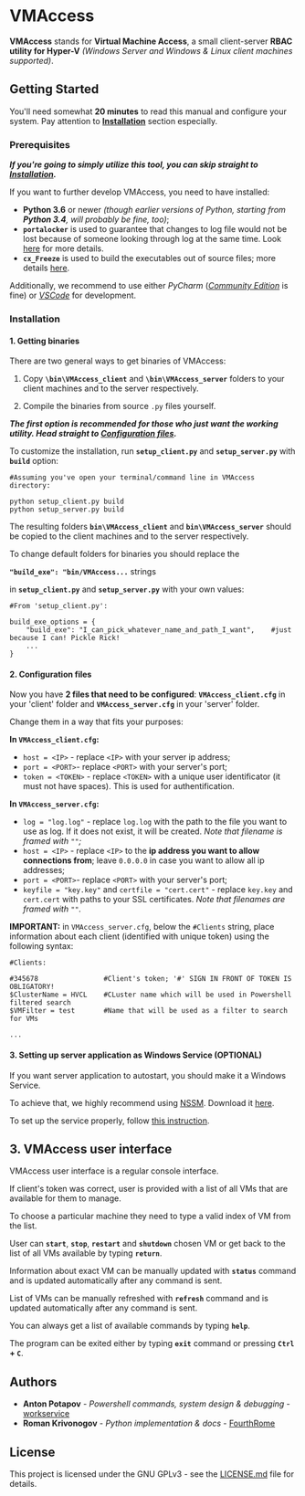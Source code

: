 # VMAccess

**VMAccess** stands for **Virtual Machine Access**, a small client-server **RBAC utility for Hyper-V** _(Windows Server and Windows & Linux client machines supported)_.


## Getting Started

You'll need somewhat **20 minutes** to read this manual and configure your system.
Pay attention to [**Installation**](#installation) section especially.


### Prerequisites

**_If you're going to simply utilize this tool, you can skip straight to [Installation](README.md/#installation)._**


If you want to further develop VMAccess, you need to have installed:

- **Python 3.6** or newer _(though earlier versions of Python, starting from **Python 3.4**, will probably be fine, too)_;
- **`portalocker`** is used to guarantee that changes to log file would not be lost because of someone looking through log at the same time. Look [here](https://pypi.python.org/pypi/portalocker) for more details.
- **`cx_Freeze`** is used to build the executables out of source files; more details [here](https://anthony-tuininga.github.io/cx_Freeze/).

Additionally, we recommend to use either _PyCharm_ ([_Community Edition_](https://www.jetbrains.com/pycharm/download/) is fine) or [_VSCode_](https://code.visualstudio.com/Download) for development.


### Installation

#### 1. Getting binaries

There are two general ways to get binaries of VMAccess:

1. Copy **`\bin\VMAccess_client`** and **`\bin\VMAccess_server`** folders to your client machines and to the server respectively.

2. Compile the binaries from source `.py` files yourself.

**_The first option is recommended for those who just want the working utility. Head straight to [Configuration files](#2-configuration-files)._**

To customize the installation, run **`setup_client.py`** and **`setup_server.py`** with **`build`** option:  
  
```
#Assuming you've open your terminal/command line in VMAccess directory:

python setup_client.py build
python setup_server.py build
```

The resulting folders **`bin\VMAccess_client`** and **`bin\VMAccess_server`** should be copied to the client machines and to the server respectively.  

To change default folders for binaries you should replace the  

**`"build_exe": "bin/VMAccess...`**  strings

in **`setup_client.py`** and **`setup_server.py`** with your own values:  

```
#From 'setup_client.py':

build_exe_options = {
    "build_exe": "I_can_pick_whatever_name_and_path_I_want",    #just because I can! Pickle Rick!
    ...
}
``` 

#### 2. Configuration files

Now you have **2 files that need to be configured**: **`VMAccess_client.cfg`** in your 'client' folder and **`VMAccess_server.cfg`** in your 'server' folder.

Change them in a way that fits your purposes:

**In `VMAccess_client.cfg`:**
  - `host = <IP>` - replace `<IP>` with your server ip address;
  - `port = <PORT>`- replace `<PORT>` with your server's port;
  - `token = <TOKEN>` - replace `<TOKEN>` with a unique user identificator (it must not have spaces). This is used for authentification.


**In `VMAccess_server.cfg`:**
  - `log = "log.log"` - replace `log.log` with the path to the file you want to use as log. If it does not exist, it will be created. _Note that filename is framed with `""`;_
  - `host = <IP>` - replace `<IP>` to the **ip address you want to allow connections from**; leave `0.0.0.0` in case you want to allow all ip addresses;
  - `port = <PORT>`- replace `<PORT>` with your server's port;
  - `keyfile = "key.key"` and `certfile = "cert.cert"` - replace `key.key` and `cert.cert` with paths to your SSL certificates. _Note that filenames are framed with `""`._


**IMPORTANT:** in `VMAccess_server.cfg`, below the `#Clients` string, place information about each client (identified with unique token) using the following syntax:

```
#Clients:

#345678                #Client's token; '#' SIGN IN FRONT OF TOKEN IS OBLIGATORY!
$ClusterName = HVCL    #CLuster name which will be used in Powershell filtered search
$VMFilter = test       #Name that will be used as a filter to search for VMs

...

```


#### 3. Setting up server application as Windows Service (OPTIONAL)

If you want server application to autostart, you should make it a Windows Service.

To achieve that, we highly recommend using [NSSM](https://nssm.cc/). Download it [here](https://nssm.cc/download).

To set up the service properly, follow [this instruction](https://nssm.cc/usage).


## 3. VMAccess user interface

VMAccess user interface is a regular console interface. 

If client's token was correct, user is provided with a list of all VMs that are available for them to manage.

To choose a particular machine they need to type a valid index of VM from the list.

User can **`start`**, **`stop`**, **`restart`** and **`shutdown`** chosen VM or get back to the list of all VMs available by typing **`return`**. 

Information about exact VM can be manually updated with **`status`** command and is updated automatically after any command is sent.

List of VMs can be manually refreshed with **`refresh`** command and is updated automatically after any command is sent.

You can always get a list of available commands by typing **`help`**.

The program can be exited either by typing **`exit`** command or pressing **`Ctrl` + `C`**.



## Authors

* **Anton Potapov** - *Powershell commands, system design & debugging* - [workservice](https://github.com/workservice)
* **Roman Krivonogov** - *Python implementation & docs* - [FourthRome](https://github.com/FourthRome) 



## License

This project is licensed under the  GNU GPLv3 - see the [LICENSE.md](LICENSE.md) file for details.
